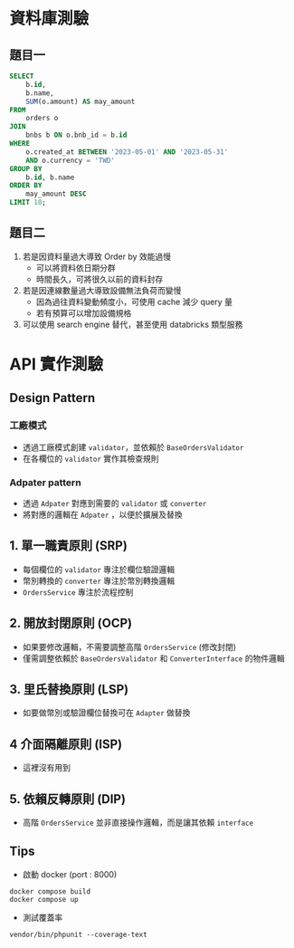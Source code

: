 # 資料庫測驗

## 題目一

```sql
SELECT 
    b.id,
    b.name,
    SUM(o.amount) AS may_amount
FROM 
    orders o
JOIN 
    bnbs b ON o.bnb_id = b.id
WHERE 
    o.created_at BETWEEN '2023-05-01' AND '2023-05-31'
    AND o.currency = 'TWD'
GROUP BY 
    b.id, b.name
ORDER BY 
    may_amount DESC
LIMIT 10;
```

## 題目二
1. 若是因資料量過大導致 Order by 效能過慢
    - 可以將資料依日期分群
    - 時間長久，可將很久以前的資料封存
2. 若是因連線數量過大導致設備無法負荷而變慢
    - 因為過往資料變動頻度小，可使用 cache 減少 query 量
    - 若有預算可以增加設備規格
3. 可以使用 search engine 替代，甚至使用 databricks 類型服務

# API 實作測驗

## Design Pattern
### 工廠模式
  - 透過工廠模式創建 `validator`，並依賴於 `BaseOrdersValidator`
  - 在各欄位的 `validator` 實作其檢查規則
### Adpater pattern
  - 透過 `Adpater` 對應到需要的 `validator` 或 `converter`
  - 將對應的邏輯在 `Adpater` ，以便於擴展及替換


## 1. 單一職責原則 (SRP)
  - 每個欄位的 `validator` 專注於欄位驗證邏輯
  - 幣別轉換的 `converter` 專注於幣別轉換邏輯
  - `OrdersService` 專注於流程控制

## 2. 開放封閉原則 (OCP)
  - 如果要修改邏輯，不需要調整高階 `OrdersService` (修改封閉)
  - 僅需調整依賴於 `BaseOrdersValidator` 和 `ConverterInterface` 的物件邏輯
## 3. 里氏替換原則 (LSP)
  - 如要做幣別或驗證欄位替換可在 `Adapter` 做替換

## 4 介面隔離原則 (ISP)
  - 這裡沒有用到

## 5. 依賴反轉原則 (DIP)
  - 高階 `OrdersService` 並非直接操作邏輯，而是讓其依賴 `interface`

## Tips
  - 啟動 docker (port : 8000)
  ```
  docker compose build
  docker compose up
  ```

  - 測試覆蓋率
  ```
  vendor/bin/phpunit --coverage-text
  ```